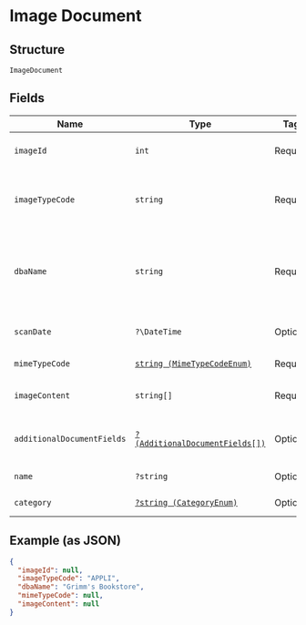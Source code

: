 
# Image Document

## Structure

`ImageDocument`

## Fields

| Name | Type | Tags | Description | Getter | Setter |
|  --- | --- | --- | --- | --- | --- |
| `imageId` | `int` | Required | Unique identifier of document | getImageId(): int | setImageId(int imageId): void |
| `imageTypeCode` | `string` | Required | Type of document to upload, default to "APPLI" | getImageTypeCode(): string | setImageTypeCode(string imageTypeCode): void |
| `dbaName` | `string` | Required | DBA name of application submission document is to be associated with | getDbaName(): string | setDbaName(string dbaName): void |
| `scanDate` | `?\DateTime` | Optional | Date document was scanned | getScanDate(): ?\DateTime | setScanDate(?\DateTime scanDate): void |
| `mimeTypeCode` | [`string (MimeTypeCodeEnum)`](../../doc/models/mime-type-code-enum.md) | Required | MIME type | getMimeTypeCode(): string | setMimeTypeCode(string mimeTypeCode): void |
| `imageContent` | `string[]` | Required | Base 64 encoded document | getImageContent(): array | setImageContent(array imageContent): void |
| `additionalDocumentFields` | [`?(AdditionalDocumentFields[])`](../../doc/models/additional-document-fields.md) | Optional | Additional lable specifications | getAdditionalDocumentFields(): ?array | setAdditionalDocumentFields(?array additionalDocumentFields): void |
| `name` | `?string` | Optional | Document name | getName(): ?string | setName(?string name): void |
| `category` | [`?string (CategoryEnum)`](../../doc/models/category-enum.md) | Optional | Document Category | getCategory(): ?string | setCategory(?string category): void |

## Example (as JSON)

```json
{
  "imageId": null,
  "imageTypeCode": "APPLI",
  "dbaName": "Grimm's Bookstore",
  "mimeTypeCode": null,
  "imageContent": null
}
```

